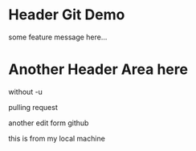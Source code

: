 # Header Git Demo

some feature message here...

# Another Header Area here

without -u

pulling request

another edit form github

this is from my local machine
